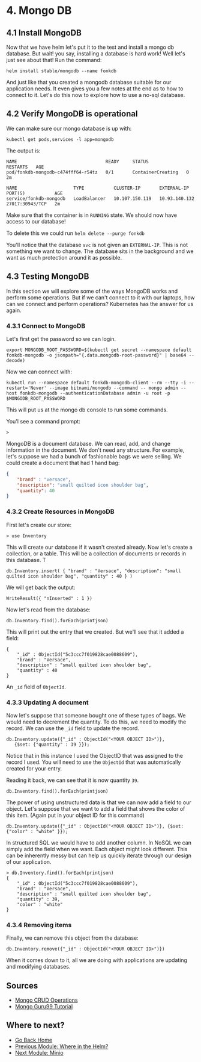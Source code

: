 # 4. Mongo DB

## 4.1 Install MongoDB

Now that we have helm let's put it to the test and install a mongo db database.  But wait! you say, installing a database is hard work!  Well let's just see about that!  Run the command:

```
helm install stable/mongodb --name fonkdb 
```

And just like that you created a mongodb database suitable for our application needs. It even gives you a few notes at the end as to how to connect to it.  Let's do this now to explore how to use a no-sql database. 

## 4.2 Verify MongoDB is operational
 

We can make sure our mongo database is up with:

```
kubectl get pods,services -l app=mongodb
```

The output is:

```
NAME                                 READY     STATUS              RESTARTS   AGE
pod/fonkdb-mongodb-c474fff64-r54tz   0/1       ContainerCreating   0          2m

NAME                     TYPE           CLUSTER-IP       EXTERNAL-IP     PORT(S)           AGE
service/fonkdb-mongodb   LoadBalancer   10.107.150.119   10.93.140.132   27017:30943/TCP   2m
```

Make sure that the container is in `RUNNING` state.  We should now have access to our database!  

To delete this we could run `helm delete --purge fonkdb`

You'll notice that the database `svc` is not given an `EXTERNAL-IP`.  This is not something we want to change.  The database sits in the background and we want as much protection around it as possible. 

## 4.3 Testing MongoDB

In this section we will explore some of the ways MongoDB works and perform some operations.  But if we can't connect to it with our laptops, how can we connect and perform operations?  Kubernetes has the answer for us again. 


### 4.3.1 Connect to MongoDB

Let's first get the password so we can login.  

```
export MONGODB_ROOT_PASSWORD=$(kubectl get secret --namespace default fonkdb-mongodb -o jsonpath="{.data.mongodb-root-password}" | base64 --decode)
```

Now we can connect with: 

```
kubectl run --namespace default fonkdb-mongodb-client --rm --tty -i --restart='Never' --image bitnami/mongodb --command -- mongo admin --host fonkdb-mongodb --authenticationDatabase admin -u root -p $MONGODB_ROOT_PASSWORD
```
This will put us at the mongo db console to run some commands. 

You'l see a command prompt:

```
>
```

MongoDB is a document database.  We can read, add, and change information in the document.  We don't need any structure.  For example, let's suppose we had a bunch of fashionable bags we were selling.  We could create a document that had 1 hand bag:

```json
{
	"brand" : "versace",
	"description": "small quilted icon shoulder bag",
	"quantity": 40	
}
```
### 4.3.2 Create Resources in MongoDB

First let's create our store:

```
> use Inventory
```

This will create our database if it wasn't created already.  Now let's create a collection, or a table.  This will be a collection of documents or records in this database.  T

```
db.Inventory.insert( { "brand" : "Versace", "description": "small quilted icon shoulder bag", "quantity" : 40 } )
```
We will get back the output: 

```
WriteResult({ "nInserted" : 1 })
```

Now let's read from the database: 

```
db.Inventory.find().forEach(printjson)
```
This will print out the entry that we created.  But we'll see that it added a field:

```
{
	"_id" : ObjectId("5c3ccc7f019828cae0088609"),
	"brand" : "Versace",
	"description" : "small quilted icon shoulder bag",
	"quantity" : 40
}
```
An `_id` field of `ObjectId`.  

### 4.3.3 Updating A document

Now let's suppose that someone bought one of these types of bags.  We would need to decrement the quantity.  To do this, we need to modify the record.  We can use the `_id` field to update the record.  

```
db.Inventory.update({"_id" : ObjectId("<YOUR OBJECT ID>")},
   {$set: {"quantity" : 39 }});
```
Notice that in this instance I used the ObjectID that was assigned to the record I used.  You will need to use the `ObjectId` that was automatically created for your entry.  

Reading it back, we can see that it is now quantity `39`.  

```
db.Inventory.find().forEach(printjson)
```

The power of using unstructured data is that we can now add a field to our object.  Let's suppose that we want to add a field that shows the color of this item. (Again put in your object ID for this command)

```
db.Inventory.update({"_id" : ObjectId("<YOUR OBJECT ID>")}, {$set: {"color" : "white" }});
```
In structured SQL we would have to add another column.  In NoSQL we can simply add the field when we want.  Each object might look different.  This can be inherently messy but can help us quickly iterate through our design of our application.  

```
> db.Inventory.find().forEach(printjson)
{
	"_id" : ObjectId("5c3ccc7f019828cae0088609"),
	"brand" : "Versace",
	"description" : "small quilted icon shoulder bag",
	"quantity" : 39,
	"color" : "white"
}
```

### 4.3.4 Removing items

Finally, we can remove this object from the database: 

```
db.Inventory.remove({"_id" : ObjectId("<YOUR OBJECT ID>")})
```

When it comes down to it, all we are doing with applications are updating and modifying databases. 


## Sources

* [Mongo CRUD Operations](https://docs.mongodb.com/manual/crud/)
* [Mongo Guru99 Tutorial](https://www.guru99.com/mongodb-query-document-using-find.html)

## Where to next?

* [Go Back Home](../README.md)
* [Previous Module: Where in the Helm?](../helm/README.md)
* [Next Module: Minio](../minio/README.md)



